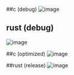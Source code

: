 ##c (debug)
![image](https://cloud.githubusercontent.com/assets/4649127/8269814/8e7330fa-1770-11e5-8701-2273d7aa4eae.png)

## rust (debug)
![image](https://cloud.githubusercontent.com/assets/4649127/8269810/6c344d44-1770-11e5-8344-4d765b3f3906.png)

##c (optimized)
![image](https://cloud.githubusercontent.com/assets/4649127/8269805/5b09ffb4-1770-11e5-9975-64e151342b13.png)

##rust (release)
![image](https://cloud.githubusercontent.com/assets/4649127/8269804/51e1a78e-1770-11e5-87a8-eccfdcc1a033.png)
